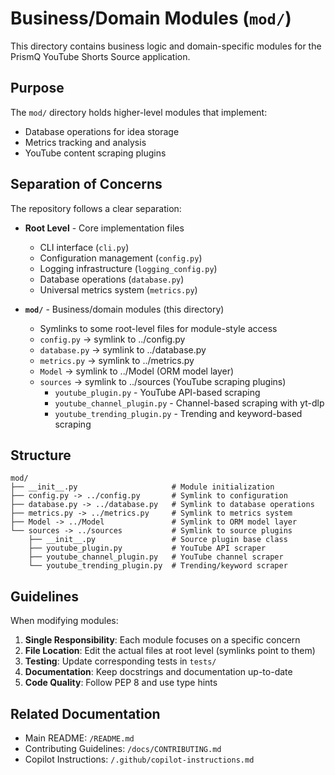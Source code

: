# Business/Domain Modules (`mod/`)

This directory contains business logic and domain-specific modules for the PrismQ YouTube Shorts Source application.

## Purpose

The `mod/` directory holds higher-level modules that implement:
- Database operations for idea storage
- Metrics tracking and analysis
- YouTube content scraping plugins

## Separation of Concerns

The repository follows a clear separation:

- **Root Level** - Core implementation files
  - CLI interface (`cli.py`)
  - Configuration management (`config.py`)
  - Logging infrastructure (`logging_config.py`)
  - Database operations (`database.py`)
  - Universal metrics system (`metrics.py`)

- **`mod/`** - Business/domain modules (this directory)
  - Symlinks to some root-level files for module-style access
  - `config.py` -> symlink to ../config.py
  - `database.py` -> symlink to ../database.py
  - `metrics.py` -> symlink to ../metrics.py
  - `Model` -> symlink to ../Model (ORM model layer)
  - `sources` -> symlink to ../sources (YouTube scraping plugins)
    - `youtube_plugin.py` - YouTube API-based scraping
    - `youtube_channel_plugin.py` - Channel-based scraping with yt-dlp
    - `youtube_trending_plugin.py` - Trending and keyword-based scraping

## Structure

```
mod/
├── __init__.py                     # Module initialization
├── config.py -> ../config.py       # Symlink to configuration
├── database.py -> ../database.py   # Symlink to database operations
├── metrics.py -> ../metrics.py     # Symlink to metrics system
├── Model -> ../Model               # Symlink to ORM model layer
└── sources -> ../sources           # Symlink to source plugins
    ├── __init__.py                 # Source plugin base class
    ├── youtube_plugin.py           # YouTube API scraper
    ├── youtube_channel_plugin.py   # YouTube channel scraper
    └── youtube_trending_plugin.py  # Trending/keyword scraper
```

## Guidelines

When modifying modules:

1. **Single Responsibility**: Each module focuses on a specific concern
2. **File Location**: Edit the actual files at root level (symlinks point to them)
3. **Testing**: Update corresponding tests in `tests/`
4. **Documentation**: Keep docstrings and documentation up-to-date
5. **Code Quality**: Follow PEP 8 and use type hints

## Related Documentation

- Main README: `/README.md`
- Contributing Guidelines: `/docs/CONTRIBUTING.md`
- Copilot Instructions: `/.github/copilot-instructions.md`
